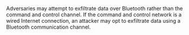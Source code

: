 Adversaries may attempt to exfiltrate data over Bluetooth rather than the command and control channel. If the command and control network is a wired Internet connection, an attacker may opt to exfiltrate data using a Bluetooth communication channel.